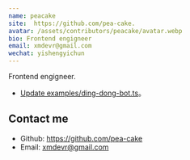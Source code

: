 ```yaml
---
name: peacake
site:  https://github.com/pea-cake.
avatar: /assets/contributors/peacake/avatar.webp
bio: Frontend engigneer
email: xmdevr@gmail.com
wechat: yishengyichun
---
```


Frontend engigneer.

- [Update examples/ding-dong-bot.ts](https://github.com/wechaty/puppet-xp/pull/99)。

## Contact me

- Github: <https://github.com/pea-cake>
- Email: <xmdevr@gmail.com>
